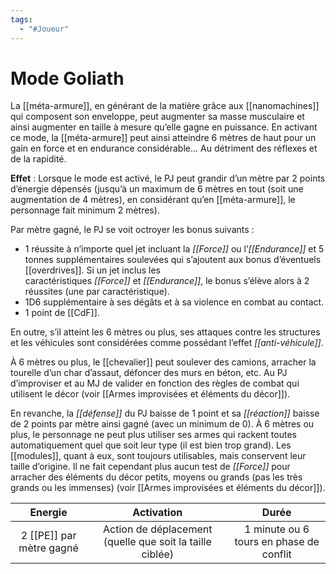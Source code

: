 ```yaml
---
tags:
  - "#Joueur"
---
```

# Mode Goliath

La [[méta-armure]], en générant de la matière grâce aux [[nanomachines]] qui composent son enveloppe, peut augmenter sa masse musculaire et ainsi augmenter en taille à mesure qu’elle gagne en puissance. En activant ce mode, la [[méta-armure]] peut ainsi atteindre 6 mètres de haut pour un gain en force et en endurance considérable… Au détriment des réflexes et de la rapidité.

**Effet** : Lorsque le mode est activé, le PJ peut grandir d’un mètre par 2 points d’énergie dépensés (jusqu’à un maximum de 6 mètres en tout (soit une augmentation de 4 mètres), en considérant qu’en [[méta-armure]], le personnage fait minimum 2 mètres).

Par mètre gagné, le PJ se voit octroyer les bonus suivants :

- 1 réussite à n’importe quel jet incluant la _[[Force]]_ ou l’_[[Endurance]]_ et 5 tonnes supplémentaires soulevées qui s’ajoutent aux bonus d’éventuels [[overdrives]]. Si un jet inclus les caractéristiques _[[Force]]_ et _[[Endurance]]_, le bonus s’élève alors à 2 réussites (une par caractéristique).
- 1D6 supplémentaire à ses dégâts et à sa violence en combat au contact.
- 1 point de [[CdF]].

En outre, s’il atteint les 6 mètres ou plus, ses attaques contre les structures et les véhicules sont considérées comme possédant l’effet _[[anti-véhicule]]_.

À 6 mètres ou plus, le [[chevalier]] peut soulever des camions, arracher la tourelle d’un char d’assaut, défoncer des murs en béton, etc. Au PJ d’improviser et au MJ de valider en fonction des règles de combat qui utilisent le décor (voir [[Armes improvisées et éléments du décor]]).

En revanche, la _[[défense]]_ du PJ baisse de 1 point et sa _[[réaction]]_ baisse de 2 points par mètre ainsi gagné (avec un minimum de 0). À 6 mètres ou plus, le personnage ne peut plus utiliser ses armes qui rackent toutes automatiquement quel que soit leur type (il est bien trop grand). Les [[modules]], quant à eux, sont toujours utilisables, mais conservent leur taille d’origine. Il ne fait cependant plus aucun test de _[[Force]]_ pour arracher des éléments du décor petits, moyens ou grands (pas les très grands ou les immenses) (voir [[Armes improvisées et éléments du décor]]).

|         Energie          |                        Activation                        |                  Durée                  |
| :----------------------: | :------------------------------------------------------: | :-------------------------------------: |
| 2 [[PE]] par mètre gagné | Action de déplacement (quelle que soit la taille ciblée) | 1 minute ou 6 tours en phase de conflit |
